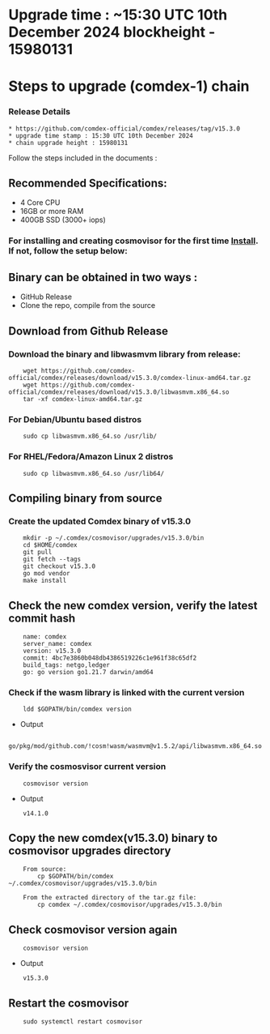 # Upgrade time : ~15:30 UTC 10th December 2024 blockheight - 15980131

# Steps to upgrade (comdex-1) chain

### Release Details

    * https://github.com/comdex-official/comdex/releases/tag/v15.3.0
    * upgrade time stamp : 15:30 UTC 10th December 2024
    * chain upgrade height : 15980131

Follow the steps included in the documents :

## Recommended Specifications:

- 4 Core CPU
- 16GB or more RAM
- 400GB SSD (3000+ iops)

### For installing and creating cosmovisor for the first time [Install](https://github.com/comdex-official/networks/blob/main/testnet/cosmovisor-setup.md). If not, follow the setup below:

## Binary can be obtained in two ways :

- GitHub Release    
- Clone the repo, compile from the source

## Download from Github Release

### Download the binary and libwasmvm library from release:

```shell
    wget https://github.com/comdex-official/comdex/releases/download/v15.3.0/comdex-linux-amd64.tar.gz
    wget https://github.com/comdex-official/comdex/releases/download/v15.3.0/libwasmvm.x86_64.so
    tar -xf comdex-linux-amd64.tar.gz
```

### For Debian/Ubuntu based distros

```shell
    sudo cp libwasmvm.x86_64.so /usr/lib/
```

### For RHEL/Fedora/Amazon Linux 2 distros

```shell
    sudo cp libwasmvm.x86_64.so /usr/lib64/
```

## Compiling binary from source

### Create the updated Comdex binary of v15.3.0

```shell
    mkdir -p ~/.comdex/cosmovisor/upgrades/v15.3.0/bin
    cd $HOME/comdex
    git pull
    git fetch --tags
    git checkout v15.3.0
    go mod vendor
    make install
```

## Check the new comdex version, verify the latest commit hash

```shell
    name: comdex
    server_name: comdex
    version: v15.3.0
    commit: 4bc7e3860b048db4386519226c1e961f38c65df2
    build_tags: netgo,ledger
    go: go version go1.21.7 darwin/amd64
```

### Check if the wasm library is linked with the current version

```shell
    ldd $GOPATH/bin/comdex version
```

- Output
```shell
    go/pkg/mod/github.com/!cosm!wasm/wasmvm@v1.5.2/api/libwasmvm.x86_64.so
```

### Verify the cosmosvisor current version

```shell
    cosmovisor version
```
- Output
```shell
    v14.1.0
```

## Copy the new comdex(v15.3.0) binary to cosmovisor upgrades directory

```shell
    From source:
        cp $GOPATH/bin/comdex ~/.comdex/cosmovisor/upgrades/v15.3.0/bin

    From the extracted directory of the tar.gz file:
        cp comdex ~/.comdex/cosmovisor/upgrades/v15.3.0/bin
```

## Check cosmovisor version again

```shell
    cosmovisor version
```
- Output
```shell
    v15.3.0
```

## Restart the cosmovisor

```shell
    sudo systemctl restart cosmovisor
```
